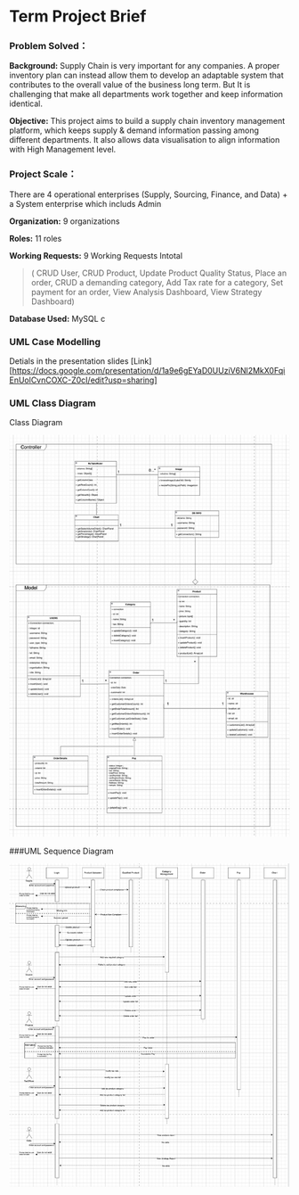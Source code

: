 # Term Project Brief



### Problem Solved：



**Background:**  Supply Chain is very important for any companies. A proper inventory plan can instead allow them to develop an adaptable system that contributes to the overall value of the business long term. But It is challenging that make all departments work together and keep information identical.



**Objective:**  This project aims to build a supply chain inventory management platform, which keeps supply & demand information passing among different departments. It also allows data visualisation to align information with High Management level.



### Project Scale：

There are 4 operational enterprises (Supply, Sourcing, Finance, and Data) + a System enterprise which includs Admin



**Organization:** 9 organizations

**Roles:** 11 roles

**Working Requests:**  9 Working Requests Intotal

>( CRUD User, CRUD Product, Update Product Quality Status, Place an order, CRUD a demanding category, Add Tax rate for a category, Set payment for an order, View Analysis Dashboard,  View Strategy Dashboard)



**Database Used:** MySQL c



### UML Case Modelling

Detials in the presentation slides [Link][https://docs.google.com/presentation/d/1a9e6gEYaD0UUziV6Nl2MkX0FqiEnUolCvnCOXC-Z0cI/edit?usp=sharing]



### UML Class Diagram

Class Diagram

![image](./diagrams/classes.jpeg)





###UML Sequence Diagram



![image](./diagrams/seq.png)

